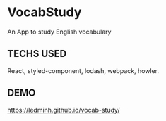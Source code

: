 # VocabStudy

An App to study English vocabulary

## TECHS USED

React, styled-component, lodash, webpack, howler.

## DEMO

https://ledminh.github.io/vocab-study/
